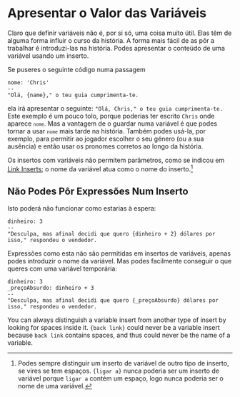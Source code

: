 # Apresentar o Valor das Variáveis

Claro que definir variáveis não é, por si só, uma coisa muito útil. Elas têm de alguma forma influir o curso da história. A forma mais fácil de as pôr a trabalhar é introduzi-las na história. Podes apresentar o conteúdo de uma variável usando um inserto.

Se puseres o seguinte código numa passagem

```
nome: 'Chris'
--
"Olá, {name}," o teu guia cumprimenta-te.
```

ela irá apresentar o seguinte: `"Olá, Chris," o teu guia cumprimenta-te.` Este exemplo é um pouco tolo, porque poderias ter escrito `Chris` onde aparece <code>`nome`</code>. Mas a vantagem de o guardar numa variável é que podes tornar a usar <code>`nome`</code> mais tarde na história. Também podes usá-la, por exemplo, para permitir ao jogador escolher o seu género (ou a sua ausência) e então usar os pronomes corretos ao longo da história.

Os insertos com variáveis não permitem parâmetros, como se indicou em [Link Inserts][link-inserts]; o nome da variável atua como o nome do inserto.[^1]

## Não Podes Pôr Expressões Num Inserto

Isto poderá não funcionar como estarias à espera:

```
dinheiro: 3
--
"Desculpa, mas afinal decidi que quero {dinheiro + 2} dólares por isso," respondeu o vendedor.
```

Expressões como esta não são permitidas em insertos de variáveis, apenas podes introduzir o nome da variável. Mas podes facilmente conseguir o que queres com uma variável temporária:

```
dinheiro: 3
_preçoAbsurdo: dinheiro + 3
--
"Desculpa, mas afinal decidi que quero {_preçoAbsurdo} dólares por isso," respondeu o vendedor.
```

[^1]: Podes sempre distinguir um inserto de variável de outro tipo de inserto, se vires se tem espaços. `{ligar a}` nunca poderia ser um inserto de variável porque `ligar a` contém um espaço, logo nunca poderia ser o nome de uma variável.

You can always distinguish a variable insert from another type of insert by looking for spaces inside it. `{back link}` could never be a variable insert because `back link` contains spaces, and thus could never be the name of a variable.

[link-inserts]: ../text-and-links/link-inserts.html
